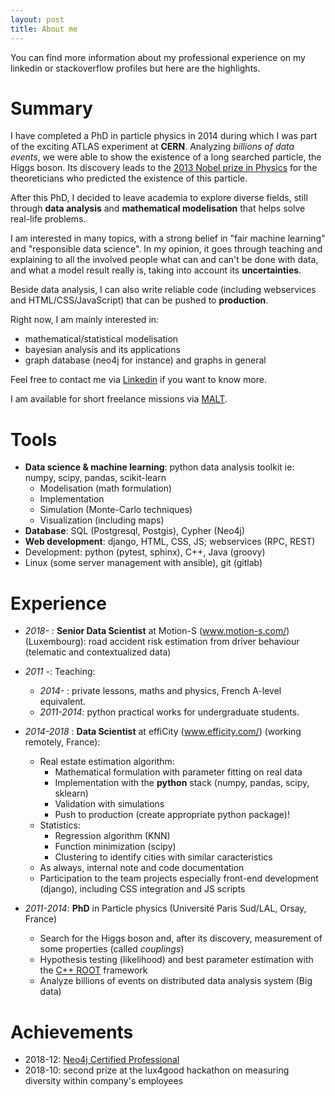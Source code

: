 ```yaml
---
layout: post
title: About me
---
```



You can find more information about my professional experience on my linkedin or stackoverflow profiles but here are the highlights.


# Summary

I have completed a PhD in particle physics in 2014 during which I was part of the exciting ATLAS experiment at **CERN**. Analyzing *billions of data events*, we were able to show the existence of a long searched particle, the Higgs boson. Its discovery leads to the [2013 Nobel prize in Physics](https://www.nobelprize.org/prizes/physics/2013/summary/) for the theoreticians who predicted the existence of this particle.

After this PhD, I decided to leave academia to explore diverse fields, still through **data analysis** and **mathematical modelisation** that helps solve real-life problems.

I am interested in many topics, with a strong belief in "fair machine learning" and "responsible data science". In my opinion, it goes through teaching and explaining to all the involved people what can and can't be done with data, and what a model result really is, taking into account its **uncertainties**. 

Beside data analysis, I can also write reliable code (including webservices and HTML/CSS/JavaScript) that can be pushed to **production**.

<div class="info">
<p>Right now, I am mainly interested in:
    <ul>
		<li>mathematical/statistical modelisation</li>
		<li>bayesian analysis and its applications</li>
        <li>graph database (neo4j for instance) and graphs in general</li>
	</ul> 
</p> 
<p>Feel free to contact me via <a href="https://www.linkedin.com/in/estellescifo/">Linkedin</a> if you want to know more.</p>
</div>

<!--
<div class="info">
Want to hire me for 1-1 short sessions or freelance jobs? 
<a href="https://www.codementor.io/estellescifo?utm_source=github&utm_medium=button&utm_term=estellescifo&utm_campaign=github"><img src="https://cdn.codementor.io/badges/i_am_a_codementor_dark.svg" alt="I am a codementor" style="max-width:100%"/></a>
</div>
-->

<div class="warning">
I am available for short freelance missions via <a href="https://www.malt.fr/profile/estellescifo">MALT</a>.
</div>


# Tools

- **Data science & machine learning**: python data analysis toolkit ie: numpy, scipy, pandas, scikit-learn
    - Modelisation (math formulation)
    - Implementation
    - Simulation (Monte-Carlo techniques)
    - Visualization (including maps)
- **Database**: SQL (Postgresql, Postgis), Cypher (Neo4j)
- **Web development**: django, HTML, CSS, JS; webservices (RPC, REST)
- Development: python (pytest, sphinx), C++, Java (groovy)
- Linux (some server management with ansible), git (gitlab)



# Experience

- _2018-_ : **Senior Data Scientist** at Motion-S (www.motion-s.com/) (Luxembourg): road accident risk estimation from driver behaviour (telematic and contextualized data)


- _2011 -_: Teaching:
    <!-- - _2018-_ : code mentor (python, sql, data science) -->
    - _2014-_ : private lessons, maths and physics, French A-level equivalent.
    - _2011-2014_: python practical works for undergraduate students.

- _2014-2018_ : **Data Scientist** at effiCity (www.efficity.com/) (working remotely, France):
    - Real estate estimation algorithm:
	    - Mathematical formulation with parameter fitting on real data
	    - Implementation with the  **python** stack (numpy, pandas, scipy, sklearn)
	    - Validation with simulations
	    - Push to production (create appropriate python package)!
    - Statistics:
	    - Regression algorithm (KNN)
	    - Function minimization (scipy)
	    - Clustering to identify cities with similar caracteristics
    - As always, internal note and code documentation
    - Participation to the team projects especially front-end development (django), including CSS integration and JS scripts

- _2011-2014_: **PhD** in Particle physics (Université Paris Sud/LAL, Orsay, France)
    - Search for the Higgs boson and, after its discovery, measurement of some properties (called _couplings_)
	- Hypothesis testing (likelihood) and best parameter estimation with the [C++ ROOT](//root.cern.ch) framework
	- Analyze billions of events on distributed data analysis system (Big data)


# Achievements

- 2018-12: [Neo4j Certified Professional](https://graphacademy.neo4j.com/certificates/43898ee59d183928339d23f5e21d52276054b3b133d48a03e71bebab024ad242.pdf)
- 2018-10: second prize at the lux4good hackathon on measuring diversity within company's employees
